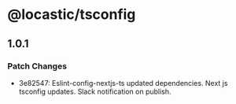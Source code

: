 # @locastic/tsconfig

## 1.0.1

### Patch Changes

- 3e82547: Eslint-config-nextjs-ts updated dependencies.
  Next js tsconfig updates.
  Slack notification on publish.
